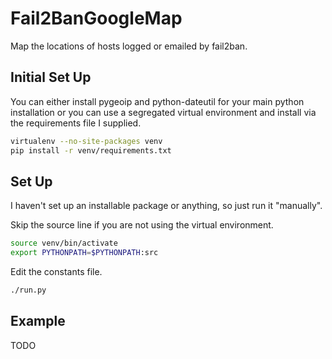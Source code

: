 Fail2BanGoogleMap
=================

Map the locations of hosts logged or emailed by fail2ban.

Initial Set Up
--------------

You can either install pygeoip and python-dateutil for your main python
installation or you can use a segregated virtual environment and install via
the requirements file I supplied.

```bash
virtualenv --no-site-packages venv
pip install -r venv/requirements.txt
```

Set Up
------

I haven't set up an installable package or anything, so just run it "manually".

Skip the source line if you are not using the virtual environment.

```bash
source venv/bin/activate
export PYTHONPATH=$PYTHONPATH:src
```

Edit the constants file.

```bash
./run.py
```

Example
-------
TODO
